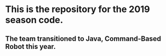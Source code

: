 # This is the repository for the 2019 season code.

## The team transitioned to Java, Command-Based Robot this year.
